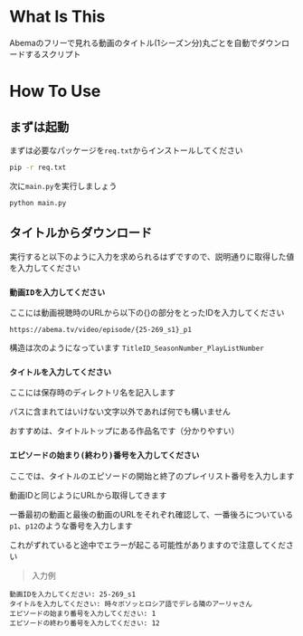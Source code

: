 # What Is This
Abemaのフリーで見れる動画のタイトル(1シーズン分)丸ごとを自動でダウンロードするスクリプト

# How To Use
## まずは起動
まずは必要なパッケージを`req.txt`からインストールしてください

```bash
pip -r req.txt
```

次に`main.py`を実行しましょう
```
python main.py
```

## タイトルからダウンロード
実行すると以下のように入力を求められるはずですので、説明通りに取得した値を入力してください

### `動画IDを入力してください`
ここには動画視聴時のURLから以下の{}の部分をとったIDを入力してください

`https://abema.tv/video/episode/{25-269_s1}_p1`

構造は次のようになっています `TitleID_SeasonNumber_PlayListNumber`

### `タイトルを入力してください`
ここには保存時のディレクトリ名を記入します

パスに含まれてはいけない文字以外であれば何でも構いません

おすすめは、タイトルトップにある作品名です（分かりやすい）

### `エピソードの始まり(終わり)番号を入力してください`
ここでは、タイトルのエピソードの開始と終了のプレイリスト番号を入力します

動画IDと同じようにURLから取得してきます

一番最初の動画と最後の動画のURLをそれぞれ確認して、一番後ろについている`p1`、`p12`のような番号を入力します

これがずれていると途中でエラーが起こる可能性がありますので注意してください

> 入力例
```
動画IDを入力してください: 25-269_s1
タイトルを入力してください: 時々ボソッとロシア語でデレる隣のアーリャさん
エピソードの始まり番号を入力してください: 1
エピソードの終わり番号を入力してください: 12
```
